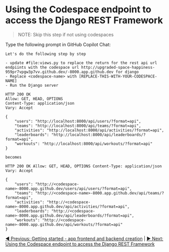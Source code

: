 # Using the Codespace endpoint to access the Django REST Framework

> NOTE: Skip this step if not using codespaces

Type the following prompt in GitHub Copilot Chat:

```text
Let's do the following step by step

- update #file:views.py to replace the return for the rest api url endpiints with the codespace url http://upgraded-space-happiness-959pr7vpgw3p7vv.github.dev/-8000.app.github.dev for django
- Replace <codespace-name> with [REPLACE-THIS-WITH-YOUR-CODESPACE-NAME]
- Run the Django server

HTTP 200 OK
Allow: GET, HEAD, OPTIONS
Content-Type: application/json
Vary: Accept

{
    "users": "http://localhost:8000/api/users/?format=api",
    "teams": "http://localhost:8000/api/teams/?format=api",
    "activities": "http://localhost:8000/api/activities/?format=api",
    "leaderboards": "http://localhost:8000/api/leaderboards/?format=api",
    "workouts": "http://localhost:8000/api/workouts/?format=api"
}

becomes

HTTP 200 OK Allow: GET, HEAD, OPTIONS Content-Type: application/json Vary: Accept

{ 
    "users": "http://<codespace-name>-8000.app.github.dev/users/api/users/?format=api",
    "teams": "http://<codespace-name>-8000.app.github.dev/api/teams/?format=api",
    "activities": "http://<codespace-name>-8000.app.github.dev/api/activities/?format=api",
    "leaderboards": "http://<codespace-name>-8000.app.github.dev/api/leaderboards/?format=api",
    "workouts": "http://<codespace-name>-8000.app.github.dev/api/workouts/?format=api" 
}
```

[:arrow_backward: Previous: Getting started - app frontend and backend creation](../4_BackendSettings/README.md) | [:arrow_forward: Next:  Using the Codespace endpoint to access the Django REST Framework](../6_CodesapceDjangoRESTFramework/)